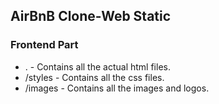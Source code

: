 ## AirBnB Clone-Web Static
### Frontend Part

- . - Contains all the actual html files.
- /styles - Contains all the css files.
- /images - Contains all the images and logos.
